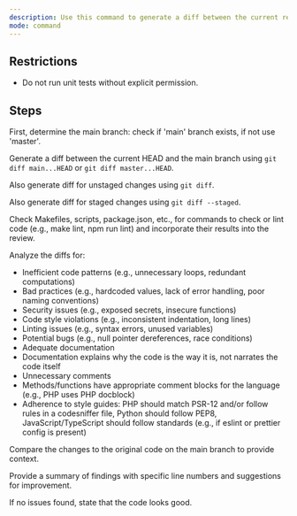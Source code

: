 ```yaml
---
description: Use this command to generate a diff between the current repository state and the main branch (master if main doesn't exist), then review the changes for inefficient and bad practice code.
mode: command
---
```


## Restrictions

- Do not run unit tests without explicit permission.

## Steps

First, determine the main branch: check if 'main' branch exists, if not use 'master'.

Generate a diff between the current HEAD and the main branch using `git diff main...HEAD` or `git diff master...HEAD`.

Also generate diff for unstaged changes using `git diff`.

Also generate diff for staged changes using `git diff --staged`.

Check Makefiles, scripts, package.json, etc., for commands to check or lint code (e.g., make lint, npm run lint) and incorporate their results into the review.

Analyze the diffs for:

- Inefficient code patterns (e.g., unnecessary loops, redundant computations)
- Bad practices (e.g., hardcoded values, lack of error handling, poor naming conventions)
- Security issues (e.g., exposed secrets, insecure functions)
- Code style violations (e.g., inconsistent indentation, long lines)
- Linting issues (e.g., syntax errors, unused variables)
- Potential bugs (e.g., null pointer dereferences, race conditions)
- Adequate documentation
- Documentation explains why the code is the way it is, not narrates the code itself
- Unnecessary comments
- Methods/functions have appropriate comment blocks for the language (e.g., PHP uses PHP docblock)
- Adherence to style guides: PHP should match PSR-12 and/or follow rules in a codesniffer file, Python should follow PEP8, JavaScript/TypeScript should follow standards (e.g., if eslint or prettier config is present)

Compare the changes to the original code on the main branch to provide context.

Provide a summary of findings with specific line numbers and suggestions for improvement.

If no issues found, state that the code looks good.

